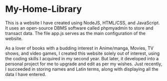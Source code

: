 # My-Home-Library
This is a website I have created using NodeJS, HTML/CSS, and JavaScript. It uses an open-source DBMS software called phpmyadmin to store and transact data. The file app.js serves as the main configuration of the website.

As a lover of books with a budding interest in Anime/manga, Movies, TV shows, and video games, I created this website solely out of interest, using the coding skills I acquired in my second year. But later, it developed into a personal project for me to upgrade and edit as per my wishes. Just recently, I succeeded in storing names and Latin terms, along with displaying all the data I have entered. 
